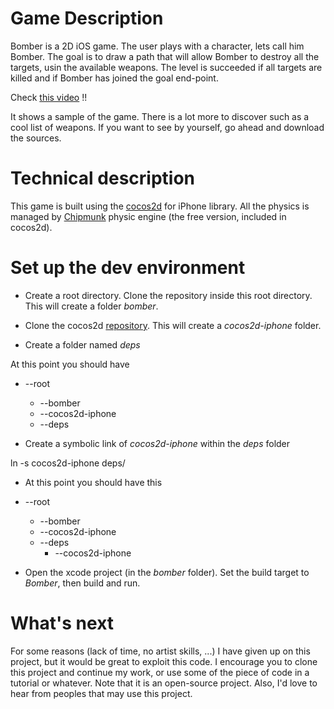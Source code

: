 
# Game Description

Bomber is a 2D iOS game. The user plays with a character, lets call him Bomber. The goal is to draw a path that will allow Bomber to destroy all the targets, usin the available weapons.
The level is succeeded if all targets are killed and if Bomber has joined the goal end-point.

Check [this video](http://www.youtube.com/watch?v=c45Yr4zqJw0) !!

It shows a sample of the game. There is a lot more to discover such as a cool list of weapons. If you want to see by yourself, go ahead and download the sources.

# Technical description

This game is built using the [cocos2d](http://www.cocos2d-iphone.org/) for iPhone library. All the physics is managed by [Chipmunk](http://chipmunk-physics.net/) physic engine (the free version, included in cocos2d).

# Set up the dev environment

* Create a root directory. Clone the repository inside this root directory. This will create a folder *bomber*.

* Clone the cocos2d [repository](https://github.com/cocos2d/cocos2d-iphone). This will create a *cocos2d-iphone* folder.

* Create a folder named *deps*

At this point you should have

* --root <br/>
    * --bomber<br/>
    * --cocos2d-iphone<br/>
    * --deps<br/>

* Create a symbolic link of *cocos2d-iphone* within the *deps* folder

ln -s cocos2d-iphone deps/

* At this point you should have this

* --root<br/>
    * --bomber<br/>
    * --cocos2d-iphone<br/>
    * --deps<br/>
         * --cocos2d-iphone  <symlink><br/>

* Open the xcode project (in the *bomber* folder). Set the build target to *Bomber*, then build and run.

# What's next
For some reasons (lack of time, no artist skills, ...) I have given up on this project, but it would be great to exploit this code. I encourage you to clone this project and continue my work, or use some of the piece of code in a tutorial or whatever.
Note that it is an open-source project. Also, I'd love to hear from peoples that may use this project.

